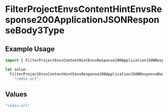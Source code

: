 # FilterProjectEnvsContentHintEnvsResponse200ApplicationJSONResponseBody3Type

## Example Usage

```typescript
import { FilterProjectEnvsContentHintEnvsResponse200ApplicationJSONResponseBody3Type } from "@vercel/sdk/models/operations";

let value:
  FilterProjectEnvsContentHintEnvsResponse200ApplicationJSONResponseBody3Type =
    "redis-url";
```

## Values

```typescript
"redis-url"
```